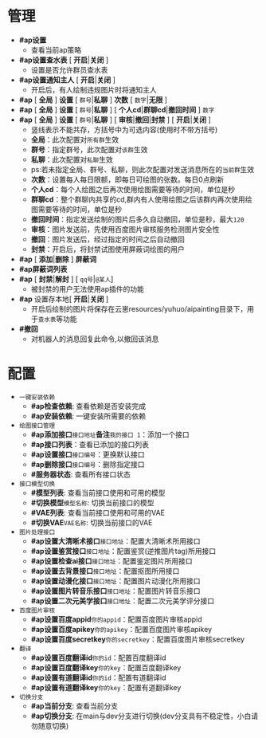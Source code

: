 <!--
 * @Author: 渔火Arcadia  https://github.com/yhArcadia
 * @Date: 2022-12-27 01:29:18
 * @LastEditors: 苏沫柒 3146312184@qq.com
 * @LastEditTime: 2023-02-11 10:05:55
 * @FilePath: \Yunzai-Bot\plugins\ap-plugin\components\help\Admi_Help.md
 * @Description: 
 * 
 * Copyright (c) 2022 by 渔火Arcadia 1761869682@qq.com, All Rights Reserved. 
-->

# 管理

* **#ap设置** 
  * 查看当前ap策略
* **#ap设置查水表** [ **开启**|**关闭** ]
  * 设置是否允许群员查水表
* **#ap设置通知主人** [ **开启**|**关闭** ]
  * 开启后，有人绘制违规图片时将通知主人
* **#ap** [ **全局** ] **设置** [ `群号`|**私聊** ] **次数** [ `数字`|**无限** ]
* **#ap** [ **全局** ] **设置** [ `群号`|**私聊** ] [ **个人cd**|**群聊cd**|**撤回时间** ] `数字`
* **#ap** [ **全局** ] **设置** [ `群号`|**私聊** ] [ **审核**|**撤回**|**封禁** ] [ **开启**|**关闭** ]
  * 竖线表示不能共存，方括号中为可选内容(使用时不带方括号)
  * **全局**：此次配置对`所有群`生效
  * **群号**：指定群号，此次配置对`该群`生效
  * **私聊**：此次配置对`私聊`生效
  * ps:若未指定全局、群号、私聊，则此次配置对发送消息所在的`当前群`生效
  * **次数**：设置每人每日限额，即每日可绘图的张数。每日0点刷新
  * **个人cd**：每个人绘图之后再次使用绘图需要等待的时间，单位是秒
  * **群聊cd**：整个群聊内共享的cd,群内有人使用绘图之后该群内再次使用绘图需要等待的时间，单位是秒
  * **撤回时间**：指定发送绘制的图片后多久自动撤回，单位是秒，最大`120`
  * **审核**：图片发送前，先使用百度图片审核服务检测图片安全性
  * **撤回**：图片发送后，经过指定的时间之后自动撤回
  * **封禁**：开启后，将封禁试图使用屏蔽词绘图的用户
* **#ap** [ **添加**|**删除** ] **屏蔽词** 
* **#ap屏蔽词列表** 
* **#ap** [ **封禁**|**解封** ]  [ `qq号`|`@某人`]
  * 被封禁的用户无法使用ap插件的功能
* **#ap** 设置存本地[ **开启**|**关闭** ]
  * 开启后绘制的图片将保存在云崽resources/yuhuo/aipainting目录下，用于`查水表`等功能
* **#撤回**
  * 对机器人的消息回复此命令,以撤回该消息

# 配置

* `一键安装依赖`
  * **#ap检查依赖**: 查看依赖是否安装完成
  * **#ap安装依赖**: 一键安装所需要的依赖
* `绘图接口管理`
  * **#ap添加接口**`接口地址`**备注**`我的接口 1`：添加一个接口
  * **#ap接口列表**：查看已添加的接口列表
  * **#ap设置接口**`接口编号`：更换默认接口
  * **#ap删除接口**`接口编号`：删除指定接口
  * **#服务器状态**: 查看所有接口状态
* `接口模型切换`
  * **#模型列表**: 查看当前接口使用和可用的模型
  * **#切换模型**`模型名称`: 切换当前接口的模型
  * **#VAE列表**: 查看当前接口使用和可用的VAE
  * **#切换VAE**`VAE名称`: 切换当前接口的VAE
* `图片处理接口`
  * **#ap设置大清晰术接口**`接口地址`：配置大清晰术所用接口
  * **#ap设置鉴赏接口**`接口地址`：配置鉴赏(逆推图片tag)所用接口
  * **#ap设置检查ai接口**`接口地址`：配置鉴定图片所用接口
  * **#ap设置去背景接口**`接口地址`：配置抠图所用接口
  * **#ap设置动漫化接口**`接口地址`：配置图片动漫化所用接口
  * **#ap设置图片转音乐接口**`接口地址`：配置图片转音乐接口
  * **#ap设置二次元美学接口**`接口地址`：配置二次元美学评分接口
* `百度图片审核`
  * **#ap设置百度appid**`你的appid`：配置百度图片审核appid
  * **#ap设置百度apikey**`你的apikey`：配置百度图片审核apikey
  * **#ap设置百度secretkey**`你的secretkey`：配置百度图片审核secretkey
* `翻译`
  * **#ap设置百度翻译id**`你的id`：配置百度翻译id
  * **#ap设置百度翻译key**`你的key`：配置百度翻译key
  * **#ap设置有道翻译id**`你的id`：配置有道翻译id
  * **#ap设置有道翻译key**`你的key`：配置有道翻译key
* `切换分支`
  * **#ap当前分支**: 查看当前分支
  * **#ap切换分支**: 在main与dev分支进行切换(dev分支具有不稳定性，小白请勿随意切换)
